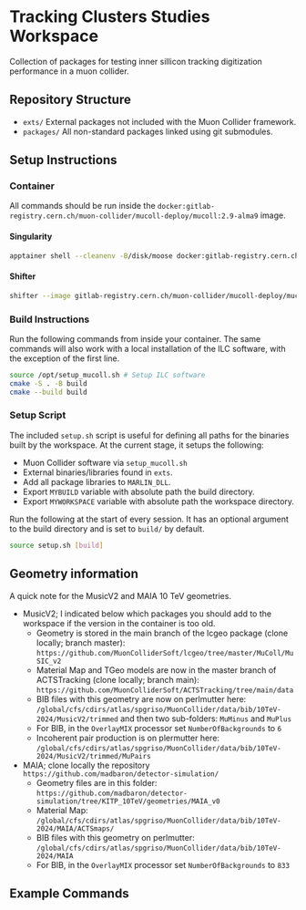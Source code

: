 # Tracking Clusters Studies Workspace

Collection of packages for testing inner sillicon tracking digitization performance in a muon collider.

## Repository Structure
- `exts/` External packages not included with the Muon Collider framework.
- `packages/` All non-standard packages linked using git submodules.

## Setup Instructions

### Container
All commands should be run inside the `docker:gitlab-registry.cern.ch/muon-collider/mucoll-deploy/mucoll:2.9-alma9` image.

#### Singularity

```bash
apptainer shell --cleanenv -B/disk/moose docker:gitlab-registry.cern.ch/muon-collider/mucoll-deploy/mucoll:2.9-alma9
```

#### Shifter

```bash
shifter --image gitlab-registry.cern.ch/muon-collider/mucoll-deploy/mucoll:2.9-alma9 /bin/bash
```

### Build Instructions
Run the following commands from inside your container. The same commands will also work with a local installation of the ILC software, with the exception of the first line.

```bash
source /opt/setup_mucoll.sh # Setup ILC software
cmake -S . -B build 
cmake --build build
```

### Setup Script
The included `setup.sh` script is useful for defining all paths for the binaries built by the workspace. At the current stage, it setups the following:
- Muon Collider software via `setup_mucoll.sh`
- External binaries/libraries found in `exts`.
- Add all package libraries to `MARLIN_DLL`.
- Export `MYBUILD` variable with absolute path the build directory.
- Export `MYWORKSPACE` variable with absolute path the workspace directory.

Run the following at the start of every session. It has an optional argument to the build directory and is set to `build/` by default.

```bash
source setup.sh [build]
```

## Geometry information
A quick note for the MusicV2 and MAIA 10 TeV geometries.
* MusicV2; I indicated below which packages you should add to the workspace if the version in the container is too old.
    * Geometry is stored in the main branch of the lcgeo package (clone locally; branch master): `https://github.com/MuonColliderSoft/lcgeo/tree/master/MuColl/MuSIC_v2`
    * Material Map and TGeo models are now in the master branch of ACTSTracking (clone locally; branch main): `https://github.com/MuonColliderSoft/ACTSTracking/tree/main/data`
    * BIB files with this geometry are now on perlmutter here: `/global/cfs/cdirs/atlas/spgriso/MuonCollider/data/bib/10TeV-2024/MusicV2/trimmed` and then two sub-folders: `MuMinus` and `MuPlus`
    * For BIB, in the `OverlayMIX` processor set `NumberOfBackgrounds` to `6`
    * Incoherent pair production is on plermutter here: `/global/cfs/cdirs/atlas/spgriso/MuonCollider/data/bib/10TeV-2024/MusicV2/trimmed/MuPairs`
* MAIA; clone locally the repository `https://github.com/madbaron/detector-simulation/`
    * Geometry files are in this folder: `https://github.com/madbaron/detector-simulation/tree/KITP_10TeV/geometries/MAIA_v0`
    * Material Map: `/global/cfs/cdirs/atlas/spgriso/MuonCollider/data/bib/10TeV-2024/MAIA/ACTSmaps/`
    * BIB files with this geometry on perlmutter: `/global/cfs/cdirs/atlas/spgriso/MuonCollider/data/bib/10TeV-2024/MAIA`
    * For BIB, in the `OverlayMIX` processor set `NumberOfBackgrounds` to `833`

## Example Commands

